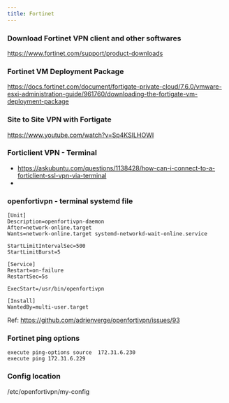 ```yaml
---
title: Fortinet
---
```


### Download Fortinet VPN client and other softwares

https://www.fortinet.com/support/product-downloads

### Fortinet VM Deployment Package 

https://docs.fortinet.com/document/fortigate-private-cloud/7.6.0/vmware-esxi-administration-guide/961760/downloading-the-fortigate-vm-deployment-package

### Site to Site VPN with Fortigate

https://www.youtube.com/watch?v=Sp4KSILHOWI

### Forticlient VPN - Terminal

- https://askubuntu.com/questions/1138428/how-can-i-connect-to-a-forticlient-ssl-vpn-via-terminal
- 

### openfortivpn - terminal systemd file

```
[Unit]
Description=openfortivpn-daemon
After=network-online.target
Wants=network-online.target systemd-networkd-wait-online.service

StartLimitIntervalSec=500
StartLimitBurst=5

[Service]
Restart=on-failure
RestartSec=5s

ExecStart=/usr/bin/openfortivpn

[Install]
WantedBy=multi-user.target
```

Ref: https://github.com/adrienverge/openfortivpn/issues/93

### Fortinet ping options

```
execute ping-options source  172.31.6.230
execute ping 172.31.6.229
```

### Config location 

/etc/openfortivpn/my-config

